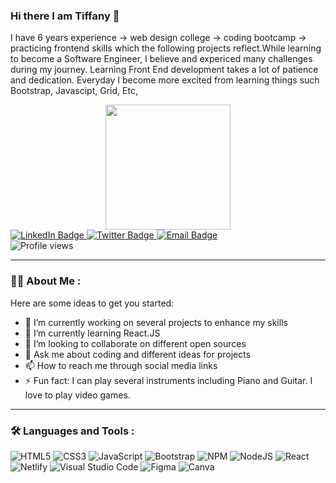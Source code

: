 ### Hi there I am Tiffany 👋 
I have 6 years experience -> web design college -> coding bootcamp -> practicing frontend skills which the following projects reflect.While learning to become a Software Engineer, I believe and expericed many challenges during my journey. Learning Front End development takes a lot of patience and dedication. Everyday I become more excited from learning things such Bootstrap, Javascipt, Grid, Etc,

<div id="header" align="center">
  <img src="https://media.giphy.com/media/3kPDmoWdBpQPNhCnUG/giphy.gif" width="200"/>
    </div>


<div id="badges">
  <a href="https://www.linkedin.com/in/tiffanyclark09">
    <img src="https://img.shields.io/badge/LinkedIn-green?style=for-the-badge&logo=linkedin&logoColor=white" alt="LinkedIn Badge"/>
  </a>
  <a href="https://twitter.com/Tiff0485">
    <img src="https://img.shields.io/badge/Twitter-blue?style=for-the-badge&logo=twitter&logoColor=white" alt="Twitter Badge"/>
  </a>

  <a href="https://tiffany@tiffanyclark.dev">
    <img src="https://img.shields.io/badge/Email-purple?style=for-the-badge&logo=email&logoColor=white" alt="Email Badge"/>
  </a>
</div>

<img src="https://komarev.com/ghpvc/?username=TiffanyClark&style=flat-square&color=blue" alt="Profile views"/>


---

### :woman_technologist: About Me :

Here are some ideas to get you started:

- 🔭 I’m currently working on  several projects to enhance my skills
- 🌱 I’m currently learning React.JS
- 👯 I’m looking to collaborate on different open sources
- 💬 Ask me about coding and different ideas for projects
- 📫 How to reach me through social media links
- ⚡ Fun fact: I can play several instruments including Piano and Guitar. I love to play video games.


---

### :hammer_and_wrench: Languages and Tools :
![HTML5](https://img.shields.io/badge/html5-%23E34F26.svg?style=for-the-badge&logo=html5&logoColor=white)
![CSS3](https://img.shields.io/badge/css3-%231572B6.svg?style=for-the-badge&logo=css3&logoColor=white)
![JavaScript](https://img.shields.io/badge/javascript-%23323330.svg?style=for-the-badge&logo=javascript&logoColor=%23F7DF1E)
![Bootstrap](https://img.shields.io/badge/bootstrap-%238511FA.svg?style=for-the-badge&logo=bootstrap&logoColor=white)
![NPM](https://img.shields.io/badge/NPM-%23CB3837.svg?style=for-the-badge&logo=npm&logoColor=white)
![NodeJS](https://img.shields.io/badge/node.js-6DA55F?style=for-the-badge&logo=node.js&logoColor=white)
![React](https://img.shields.io/badge/react-%2320232a.svg?style=for-the-badge&logo=react&logoColor=%2361DAFB)
![Netlify](https://img.shields.io/badge/netlify-%23000000.svg?style=for-the-badge&logo=netlify&logoColor=#00C7B7)
![Visual Studio Code](https://img.shields.io/badge/Visual%20Studio%20Code-0078d7.svg?style=for-the-badge&logo=visual-studio-code&logoColor=white)
![Figma](https://img.shields.io/badge/figma-%23F24E1E.svg?style=for-the-badge&logo=figma&logoColor=white)
![Canva](https://img.shields.io/badge/Canva-%2300C4CC.svg?style=for-the-badge&logo=Canva&logoColor=white)



  
